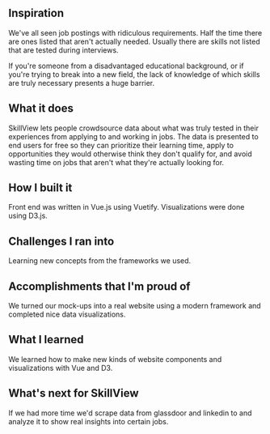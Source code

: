 ## Inspiration
We've all seen job postings with ridiculous requirements. Half the time there are ones listed that aren't actually needed. Usually there are skills not listed that are tested during interviews.

If you're someone from a disadvantaged educational background, or if you're trying to break into a new field, the lack of knowledge of which skills are truly necessary presents a huge barrier.

## What it does
SkillView lets people crowdsource data about what was truly tested in their experiences from applying to and working in jobs. The data is presented to end users for free so they can prioritize their learning time, apply to opportunities they would otherwise think they don't qualify for, and avoid wasting time on jobs that aren't what they're actually looking for.

## How I built it
Front end was written in Vue.js using Vuetify. Visualizations were done using D3.js.

## Challenges I ran into
Learning new concepts from the frameworks we used.

## Accomplishments that I'm proud of
We turned our mock-ups into a real website using a modern framework and completed nice data visualizations.

## What I learned
We learned how to make new kinds of website components and visualizations with Vue and D3.

## What's next for SkillView
If we had more time we'd scrape data from glassdoor and linkedin to and analyze it to show real insights into certain jobs.
